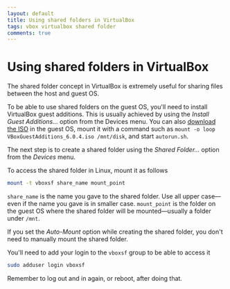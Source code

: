 ```yaml
---
layout: default
title: Using shared folders in VirtualBox
tags: vbox virtualbox shared folder
comments: true
---
```

# Using shared folders in VirtualBox

The shared folder concept in VirtualBox is extremely useful for sharing files between the host and guest OS.

To be able to use shared folders on the guest OS, you'll need to install VirtualBox guest additions. This is usually achieved by using the _Install Guest Additions..._ option from the Devices menu. You can also [download the ISO](https://download.virtualbox.org/virtualbox/) in the guest OS, mount it with a command such as `mount -o loop VBoxGuestAdditions_6.0.4.iso /mnt/disk`, and start `autorun.sh`.

The next step is to create a shared folder using the _Shared Folder..._ option from the _Devices_ menu.

To access the shared folder in Linux, mount it as follows

```bash
mount -t vboxsf share_name mount_point
```

`share_name` is the name you gave to the shared folder. Use all upper case&mdash;even if the name you gave is in smaller case. `mount_point` is the folder on the guest OS where the shared folder will be mounted&mdash;usually a folder under `/mnt`.

If you set the _Auto-Mount_ option while creating the shared folder, you don't need to manually mount the shared folder.

You'll need to add your login to the `vboxsf` group to be able to access it

```bash
sudo adduser login vboxsf
```

Remember to log out and in again, or reboot, after doing that.
